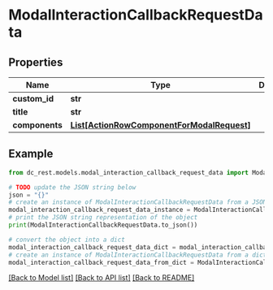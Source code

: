 # ModalInteractionCallbackRequestData


## Properties

Name | Type | Description | Notes
------------ | ------------- | ------------- | -------------
**custom_id** | **str** |  | 
**title** | **str** |  | 
**components** | [**List[ActionRowComponentForModalRequest]**](ActionRowComponentForModalRequest.md) |  | 

## Example

```python
from dc_rest.models.modal_interaction_callback_request_data import ModalInteractionCallbackRequestData

# TODO update the JSON string below
json = "{}"
# create an instance of ModalInteractionCallbackRequestData from a JSON string
modal_interaction_callback_request_data_instance = ModalInteractionCallbackRequestData.from_json(json)
# print the JSON string representation of the object
print(ModalInteractionCallbackRequestData.to_json())

# convert the object into a dict
modal_interaction_callback_request_data_dict = modal_interaction_callback_request_data_instance.to_dict()
# create an instance of ModalInteractionCallbackRequestData from a dict
modal_interaction_callback_request_data_from_dict = ModalInteractionCallbackRequestData.from_dict(modal_interaction_callback_request_data_dict)
```
[[Back to Model list]](../README.md#documentation-for-models) [[Back to API list]](../README.md#documentation-for-api-endpoints) [[Back to README]](../README.md)


